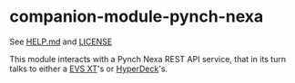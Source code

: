 # companion-module-pynch-nexa

See [HELP.md](./companion/HELP.md) and [LICENSE](./LICENSE)

This module interacts with a Pynch Nexa REST API service, that in its turn talks to either a [EVS XT](https://evs.com/products/live-production-servers/xt-via)'s or [HyperDeck](https://www.blackmagicdesign.com/products/hyperdeckstudio/models)'s.
